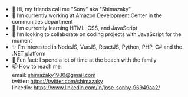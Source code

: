 - 👋 Hi, my friends call me "Sony" aka "Shimazaky"
- 👀 I’m currently working at Amazon Development Center in the communities department
- 🌱 I’m currently learning HTML, CSS,  and JavaScript
- 💞️ I’m looking to collaborate on coding projects with JavaScript for the moment
- ✨ I’m interested in NodeJS, VueJS, ReactJS, Python, PHP, C# and the .NET platform
- 👀 Fun fact: I spend a lot of time at the beach with the family
- 📫 How to reach me: <br>
      email: shimazaky1980@gmail.com <br>
      twitter: https://twitter.com/shimazaky <br>
      linkedin: https://www.linkedin.com/in/jose-sonhy-96949aa2/

<!---
Shimazaky80/Shimazaky80 is a ✨ special ✨ repository because its `README.md` (this file) appears on your GitHub profile.
You can click the Preview link to take a look at your changes.
--->
